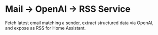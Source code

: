# Mail → OpenAI → RSS Service

Fetch latest email matching a sender, extract structured data via OpenAI, and expose as RSS for Home Assistant.


